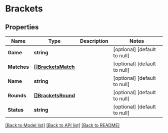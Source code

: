 # Brackets

## Properties
Name | Type | Description | Notes
------------ | ------------- | ------------- | -------------
**Game** | **string** |  | [optional] [default to null]
**Matches** | [**[]BracketsMatch**](BracketsMatch.md) |  | [optional] [default to null]
**Name** | **string** |  | [optional] [default to null]
**Rounds** | [**[]BracketsRound**](BracketsRound.md) |  | [optional] [default to null]
**Status** | **string** |  | [optional] [default to null]

[[Back to Model list]](../README.md#documentation-for-models) [[Back to API list]](../README.md#documentation-for-api-endpoints) [[Back to README]](../README.md)

